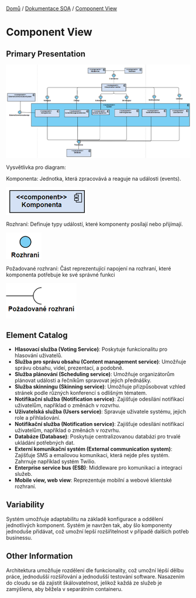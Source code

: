 [Domů](/README.md) / [Dokumentace SOA](/Dokumentace/SOA/README.md) / [Component View](/Dokumentace/SOA/pages/module-component.md)

# Component View

## Primary Presentation
![Component diagram](../assets/soa-component-diagram.png)

Vysvětlivka pro diagram:

Komponenta: Jednotka, která zpracovává a reaguje na události (events).

![komponenta](../assets/component-1.png)

Rozhraní: Definuje typy událostí, které komponenty posílají nebo přijímají.

![rozhraní](../assets/component-2.png)

Požadované rozhraní: Část reprezentující napojení na rozhraní, které komponenta potřebuje ke své správné funkci

![balíček](../assets/component-3.png)


## Element Catalog

- **Hlasovací služba (Voting Service)**: Poskytuje funkcionalitu pro hlasování uživatelů.
- **Služba pro správu obsahu (Content management service)**: Umožňuje správu obsahu, videí, prezentací, a podobně.
- **Služba plánování (Scheduling service)**: Umožňuje organizátorům plánovat události a řečníkům spravovat jejich přednášky.
- **Služba skinningu (Skinning service)**: Umožňuje přizpůsobovat vzhled stránek podle různých konferencí s odlišným tématem.
- **Notifikační služba (Notification service)**: Zajišťuje odesílání notifikací uživatelům, například o změnách v rozvrhu.
- **Uživatelská služba (Users service)**: Spravuje uživatele systému, jejich role a přihlašování.
- **Notifikační služba (Notification service)**: Zajišťuje odesílání notifikací uživatelům, například o změnách v rozvrhu.
- **Databáze (Database)**: Poskytuje centralizovanou databázi pro trvalé ukládání potřebných dat.
- **Externí komunikační systém (External communication system)**: Zajišťuje SMS a emailovou komunikaci, která nejde přes systém. Zahrnuje například systém Twilio.
- **Enterprise service bus (ESB)**: Middleware pro komunikaci a integraci služeb.
- **Mobile view, web view**: Reprezentuje mobilní a webové klientské rozhraní.
  
## Variability 
Systém umožňuje adaptabilitu na základě konfigurace a oddělení jednotlivých komponent. Systém je navržen tak, aby šlo komponenty jednoduše přidávat, což umožní lepší rozšiřitelnost v případě dalších potřeb businessu.

## Other Information
Architektura umožňuje rozdělení dle funkcionality, což umožní lépší dělbu práce, jednodušší rozšiřování a jednodušší testování software. Nasazením do cloudu se dá zajistit škálovatelnost, jelikož každá ze služeb je zamýšlena, aby běžela v separátním containeru. 
